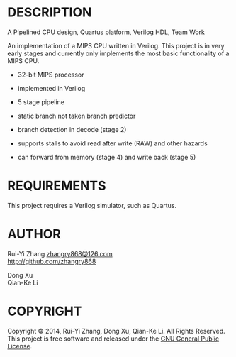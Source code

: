 # DESCRIPTION
A Pipelined CPU design, Quartus platform, Verilog HDL, Team Work

An implementation of a MIPS CPU written in Verilog.  This project is in
very early stages and currently only implements the most basic
functionality of a MIPS CPU.

 - 32-bit MIPS processor

 - implemented in Verilog

 - 5 stage pipeline

 - static branch not taken branch predictor

 - branch detection in decode (stage 2)

 - supports stalls to avoid read after write (RAW) and other hazards

 - can forward from memory (stage 4) and write back (stage 5)

# REQUIREMENTS

This project requires a Verilog simulator, such as Quartus.

# AUTHOR

Rui-Yi Zhang <zhangry868@126.com><br>
<http://github.com/zhangry868>

Dong Xu<br>
Qian-Ke Li<br>

# COPYRIGHT

Copyright &copy; 2014, Rui-Yi Zhang, Dong Xu, Qian-Ke Li.  All Rights Reserved.<br>
This project is free software and released under the [GNU General Public License][gpl].

 [gpl]: http://www.gnu.org/licenses/gpl.html
